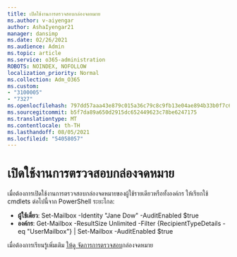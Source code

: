 ```yaml
---
title: เปิดใช้งานการตรวจสอบกล่องจดหมาย
ms.author: v-aiyengar
author: AshaIyengar21
manager: dansimp
ms.date: 02/26/2021
ms.audience: Admin
ms.topic: article
ms.service: o365-administration
ROBOTS: NOINDEX, NOFOLLOW
localization_priority: Normal
ms.collection: Adm_O365
ms.custom:
- "3100005"
- "7327"
ms.openlocfilehash: 797dd57aaa43e879c015a36c79c8c9fb13e04ae894b33b0f7c6d9694d1ae1960
ms.sourcegitcommit: b5f7da89a650d2915dc652449623c78be6247175
ms.translationtype: MT
ms.contentlocale: th-TH
ms.lasthandoff: 08/05/2021
ms.locfileid: "54058057"
---
```

# <a name="turn-on-mailbox-auditing"></a>เปิดใช้งานการตรวจสอบกล่องจดหมาย

เมื่อต้องการเปิดใช้งานการตรวจสอบกล่องจดหมายของผู้ใช้รายเดียวหรือทั้งองค์กร ให้เรียกใช้ cmdlets ต่อไปนี้จาก PowerShell ระยะไกล:

- **ผู้ใช้เดี่ยว**: Set-Mailbox -Identity "Jane Dow" -AuditEnabled $true
- **องค์กร**: Get-Mailbox -ResultSize Unlimited -Filter {RecipientTypeDetails -eq "UserMailbox"} | Set-Mailbox -AuditEnabled $true

เมื่อต้องการเรียนรู้เพิ่มเติม [ให้ดู จัดการการตรวจสอบ](https://go.microsoft.com/fwlink/?linkid=2103668)กล่องจดหมาย